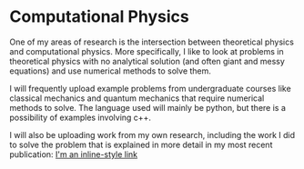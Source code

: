 # Computational Physics

One of my areas of research is the intersection between theoretical physics and computational physics. More specifically, I 
like to look at problems in theoretical physics with no analytical solution (and often giant and messy equations) and use
numerical methods to solve them.

I will frequently upload example problems from undergraduate courses like classical mechanics and quantum mechanics that 
require numerical methods to solve. The language used will mainly be python, but there is a possibility of examples involving 
c++.

I will also be uploading work from my own research, including the work I did to solve the problem that is explained in more detail in 
my most recent publication: [I'm an inline-style link](https://arxiv.org/abs/1901.00074)
